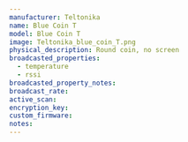 ```yaml
---
manufacturer: Teltonika
name: Blue Coin T
model: Blue Coin T
image: Teltonika_blue_coin_T.png
physical_description: Round coin, no screen
broadcasted_properties:
  - temperature
  - rssi
broadcasted_property_notes:
broadcast_rate:
active_scan:
encryption_key:
custom_firmware:
notes:
---
```

